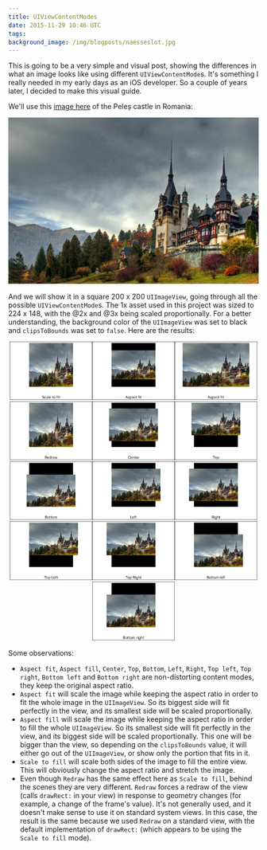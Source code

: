 ```yaml
---
title: UIViewContentModes
date: 2015-11-29 10:46 UTC
tags:
background_image: /img/blogposts/naesseslot.jpg
---
```


This is going to be a very simple and visual post, showing the differences in what an image looks like using different `UIViewContentMode`s. It's something I really needed in my early days as an iOS developer. So a couple of years later, I decided to make this visual guide.

We'll use this [image here](http://cache-graphicslib.viator.com/graphicslib/thumbs674x446/12254/SITours/day-trip-to-sinaia-from-bucharest-including-peles-castle-in-sinaia-211359.jpg) of the Peleș castle in Romania:
<center><img src = "img/blogposts/inline/peles_castle.jpg" class="img-responsive"/></center>

And we will show it in a square 200 x 200 `UIImageView`, going through all the possible `UIViewContentMode`s. The 1x asset used in this project was sized to 224 x 148, with the @2x and @3x being scaled proportionally. For a better understanding, the background color of the `UIImageView` was set to black and `clipsToBounds` was set to `false`. Here are the results:

<center><img src = "img/blogposts/inline/Scale_to_fill.png" width=33%/><img src = "img/blogposts/inline/Aspect_fit.png" width=33%/><img src = "img/blogposts/inline/Aspect_fill_no_clip.png" width=33%/></center>
<center><img src = "img/blogposts/inline/Redraw.png" width=33%/><img src = "img/blogposts/inline/Center.png" width=33%/><img src = "img/blogposts/inline/Top.png" width=33%/></center>
<center><img src = "img/blogposts/inline/Bottom.png" width=33%/><img src = "img/blogposts/inline/Left.png" width=33%/><img src = "img/blogposts/inline/Right.png" width=33%/></center>
<center><img src = "img/blogposts/inline/Top_left.png" width=33%/><img src = "img/blogposts/inline/Top_right.png" width=33%/><img src = "img/blogposts/inline/Bottom_left.png" width=33%/></center>
<center><img src = "img/blogposts/inline/Bottom_right.png" class="img-responsive" width=33%/></center>

Some observations:

* `Aspect fit`, `Aspect fill`, `Center`, `Top`, `Bottom`, `Left`, `Right`, `Top left`, `Top right`, `Bottom left` and `Bottom right` are non-distorting content modes, they keep the original aspect ratio.
* `Aspect fit` will scale the image while keeping the aspect ratio in order to fit the whole image in the `UIImageView`. So its biggest side will fit perfectly in the view, and its smallest side will be scaled proportionally.
* `Aspect fill` will scale the image while keeping the aspect ratio in order to fill the whole `UIImageView`. So its smallest side will fit perfectly in the view, and its biggest side will be scaled proportionally. This one will be bigger than the view, so depending on the `clipsToBounds` value, it will either go out of the `UIImageView`, or show only the portion that fits in it.
* `Scale to fill` will scale both sides of the image to fill the entire view. This will obviously change the aspect ratio and stretch the image.
* Even though `Redraw` has the same effect here as `Scale to fill`, behind the scenes they are very different. `Redraw` forces a redraw of the view (calls `drawRect:` in your view) in response to geometry changes (for example, a change of the frame's value). It's not generally used, and it doesn't make sense to use it on standard system views. In this case, the result is the same because we used `Redraw` on a standard view, with the default implementation of `drawRect:` (which appears to be using the `Scale to fill` mode).
